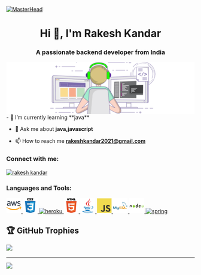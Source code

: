 [![MasterHead](https://media-fastly.hackerearth.com/media/hackathon/paypal-java-backend-developer-assesment/images/fbf8b994b2-Paypal_cover_image_Java_Backend.png)](https://rakesh7063.io)
<h1 align="center">Hi 👋, I'm Rakesh Kandar</h1>
<h3 align="center">A passionate backend developer from India</h3>
<img align="right" alt="Coding" width="600" src="https://raw.githubusercontent.com/leorrose/leorrose/master/readme_header.gif">
- 🌱 I’m currently learning **java**

- 💬 Ask me about **java,javascript**

- 📫 How to reach me **rakeshkandar2021@gmail.com**

<h3 align="left">Connect with me:</h3>
<p align="left">
<a href="https://linkedin.com/in/rakesh kandar" target="blank"><img align="center" src="https://raw.githubusercontent.com/rahuldkjain/github-profile-readme-generator/master/src/images/icons/Social/linked-in-alt.svg" alt="rakesh kandar" height="30" width="40" /></a>
</p>

<h3 align="left">Languages and Tools:</h3>
<p align="left"> <a href="https://aws.amazon.com" target="_blank" rel="noreferrer"> <img src="https://raw.githubusercontent.com/devicons/devicon/master/icons/amazonwebservices/amazonwebservices-original-wordmark.svg" alt="aws" width="40" height="40"/> </a> <a href="https://www.w3schools.com/css/" target="_blank" rel="noreferrer"> <img src="https://raw.githubusercontent.com/devicons/devicon/master/icons/css3/css3-original-wordmark.svg" alt="css3" width="40" height="40"/> </a> <a href="https://heroku.com" target="_blank" rel="noreferrer"> <img src="https://www.vectorlogo.zone/logos/heroku/heroku-icon.svg" alt="heroku" width="40" height="40"/> </a> <a href="https://www.w3.org/html/" target="_blank" rel="noreferrer"> <img src="https://raw.githubusercontent.com/devicons/devicon/master/icons/html5/html5-original-wordmark.svg" alt="html5" width="40" height="40"/> </a> <a href="https://www.java.com" target="_blank" rel="noreferrer"> <img src="https://raw.githubusercontent.com/devicons/devicon/master/icons/java/java-original.svg" alt="java" width="40" height="40"/> </a> <a href="https://developer.mozilla.org/en-US/docs/Web/JavaScript" target="_blank" rel="noreferrer"> <img src="https://raw.githubusercontent.com/devicons/devicon/master/icons/javascript/javascript-original.svg" alt="javascript" width="40" height="40"/> </a> <a href="https://www.mysql.com/" target="_blank" rel="noreferrer"> <img src="https://raw.githubusercontent.com/devicons/devicon/master/icons/mysql/mysql-original-wordmark.svg" alt="mysql" width="40" height="40"/> </a> <a href="https://nodejs.org" target="_blank" rel="noreferrer"> <img src="https://raw.githubusercontent.com/devicons/devicon/master/icons/nodejs/nodejs-original-wordmark.svg" alt="nodejs" width="40" height="40"/> </a> <a href="https://spring.io/" target="_blank" rel="noreferrer"> <img src="https://www.vectorlogo.zone/logos/springio/springio-icon.svg" alt="spring" width="40" height="40"/> </a> </p>

## 🏆 GitHub Trophies
![](https://github-profile-trophy.vercel.app/?username=rakesh7063&theme=radical&no-frame=false&no-bg=false&margin-w=4)

---
[![](https://visitcount.itsvg.in/api?id=rakesh7063&icon=0&color=0)](https://visitcount.itsvg.in)

